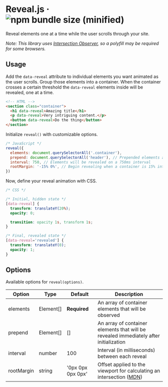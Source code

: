 # Reveal.js &middot; ![npm bundle size (minified)](https://img.shields.io/bundlephobia/min/@chaucerbao/reveal.js.svg)

Reveal elements one at a time while the user scrolls through your site.

_Note: This library uses [Intersection Observer](https://developer.mozilla.org/en-US/docs/Web/API/Intersection_Observer_API), so a polyfill may be required for some browsers._

## Usage

Add the `data-reveal` attribute to individual elements you want animated as the user scrolls. Group those elements into a container. When the container crosses a certain threshold the `data-reveal` elements inside will be revealed, one at a time.

```html
<!-- HTML -->
<section class="container">
  <h1 data-reveal>Amazing title</h1>
  <p data-reveal>Very intriguing content.</p>
  <button data-reveal>Do the thing</button>
</section>
```

Initialize `reveal()` with customizable options.

```javascript
/* JavaScript */
reveal({
  elements: document.querySelectorAll('.container'),
  prepend: document.querySelectorAll('header'), // Prepended elements animate on-load
  interval: 750, // Elements will be revealed on a 750ms interval
  rootMargin: '-15% 0%', // Begin revealing when a container is 15% into the viewport
})
```

Now, define your reveal animation with CSS.

```css
/* CSS */

/* Initial, hidden state */
[data-reveal] {
  transform: translateY(20%);
  opacity: 0;

  transition: opacity 1s, transform 1s;
}

/* Final, revealed state */
[data-reveal='revealed'] {
  transform: translateY(0);
  opacity: 1;
}
```

## Options

Available options for `reveal(options)`.

| Option     | Type      | Default           | Description                                                                                                                                                                          |
| ---------- | --------- | ----------------- | ------------------------------------------------------------------------------------------------------------------------------------------------------------------------------------ |
| elements   | Element[] | **Required**      | An array of container elements that will be observed                                                                                                                                 |
| prepend    | Element[] | []                | An array of container elements that will be revealed immediately after initialization                                                                                                |
| interval   | number    | 100               | Interval (in milliseconds) between each reveal                                                                                                                                             |
| rootMargin | string    | '0px 0px 0px 0px' | Offset applied to the viewport for calculating an intersection ([MDN](https://developer.mozilla.org/en-US/docs/Web/API/Intersection_Observer_API#Creating_an_intersection_observer)) |
